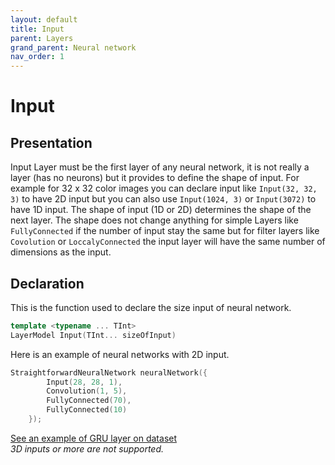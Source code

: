 ```yaml
---
layout: default
title: Input
parent: Layers
grand_parent: Neural network
nav_order: 1
---
```


# Input

## Presentation
Input Layer must be the first layer of any neural network, it is not really a layer (has no neurons) but it provides to define the shape of input. For example for 32 x 32 color images you can declare input like `Input(32, 32, 3)` to have 2D input but you can also use `Input(1024, 3)` or `Input(3072)` to have 1D input. The shape of input (1D or 2D) determines the shape of the next layer. The shape does not change anything for simple Layers like `FullyConnected` if the number of input stay the same but for filter layers like` Covolution` or `LoccalyConnected` the input layer will have the same number of dimensions as the input.

## Declaration 
This is the function used to declare the size input of neural network.
```cpp
template <typename ... TInt>
LayerModel Input(TInt... sizeOfInput)
```
Here is an example of neural networks with 2D input.
```cpp
StraightforwardNeuralNetwork neuralNetwork({
        Input(28, 28, 1),
        Convolution(1, 5),
        FullyConnected(70),
        FullyConnected(10)
    });
```
[See an example of GRU layer on dataset]({{site.baseurl}}/examples/MNIST.html)
<br>
_3D inputs or more are not supported._